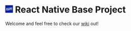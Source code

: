 # <img src="ios/ReactNativeBaseProject/Images.xcassets/AppIcon.appiconset/ic_launcher-83.5%402x.png" width="24" /> React Native Base Project

Welcome and feel free to check our [wiki](https://github.com/Riseapps-com/ReactNativeBaseProject/wiki) out!

